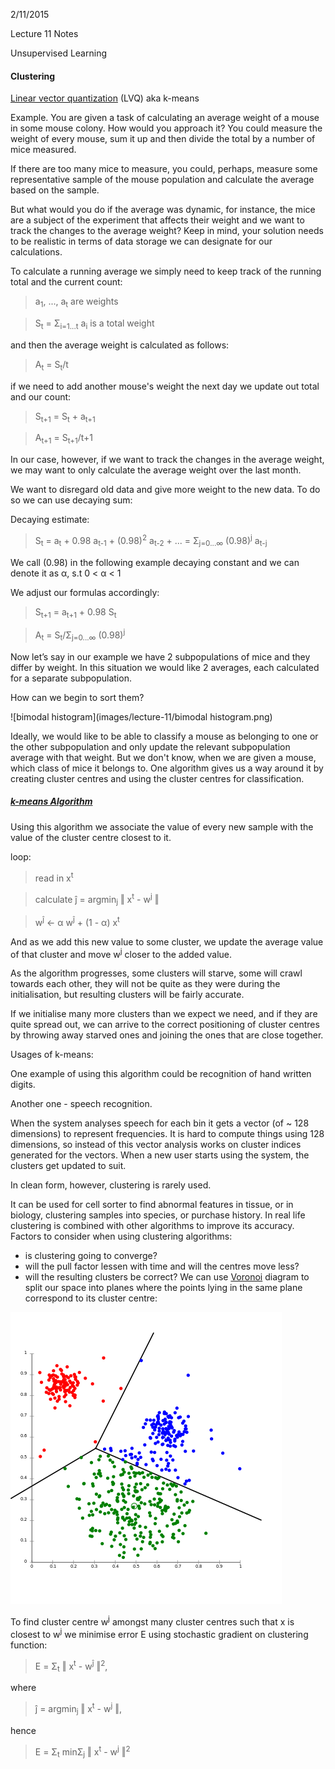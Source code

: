 2/11/2015

Lecture 11
Notes

Unsupervised Learning
#### Clustering


[Linear vector quantization](https://en.wikipedia.org/wiki/Learning_vector_quantization) (LVQ) aka k-means

Example.
You are given a task of calculating an average weight of a mouse in some mouse colony.
How would you approach it? You could measure the weight of every mouse, sum it up and then divide the total by a number of mice measured.

If there are too many mice to measure, you could, perhaps, measure some representative sample of the mouse population and calculate the average based on the sample.

But what would you do if the average was dynamic, for instance, the mice are a subject of the experiment that affects their weight and we want to track the changes to the average weight? Keep in mind, your solution needs to be realistic in terms of data storage we can designate for our calculations.

To calculate a running average we simply need to keep track of the running total and the current count:

> a<sub>1</sub>, ..., a<sub>t</sub> are weights

> S<sub>t</sub> = Σ<sub>i=1...t</sub> a<sub>i</sub> is a total weight

and then the average weight is calculated as follows:

> A<sub>t</sub> = S<sub>t</sub>/t

if we need to add another mouse's weight the next day we update out total and our count:

> S<sub>t+1</sub> = S<sub>t</sub> + a<sub>t+1</sub> 

> A<sub>t+1</sub> = S<sub>t+1</sub>/t+1

In our case, however, if we want to track the changes in the average weight, we may want to only calculate the average weight over the last month.

We want to disregard old data and give more weight to the new data. To do so we can use decaying sum:

Decaying estimate:

> S<sub>t</sub> = a<sub>t</sub> + 0.98 a<sub>t-1</sub> + (0.98)<sup>2</sup> a<sub>t-2</sub> + ... = Σ<sub>j=0...∞</sub> (0.98)<sup>j</sup> a<sub>t-j</sub> 

We call (0.98) in the following example decaying constant and we can denote it as α, s.t 0 < α < 1

We adjust our formulas accordingly:

> S<sub>t+1</sub> = a<sub>t+1</sub> + 0.98 S<sub>t</sub>

> A<sub>t</sub> = S<sub>t</sub>/Σ<sub>j=0...∞</sub> (0.98)<sup>j</sup>

Now let’s say in our example we have 2 subpopulations of mice and they differ by weight. In this situation we would like 2 averages, each calculated for a separate subpopulation.

How can we begin to sort them?

![bimodal histogram](images/lecture-11/bimodal histogram.png)

Ideally, we would like to be able to classify a mouse as belonging to one or the other subpopulation and only update the relevant subpopulation average with that weight. But we don't know, when we are given a mouse, which class of mice it belongs to. One algorithm gives us a way around it by creating cluster centres and using the cluster centres for classification.

##### [k-means Algorithm](https://en.wikipedia.org/wiki/K-means_clustering)

Using this algorithm we associate the value of every new sample with the value of the cluster centre closest to it.

 loop:
> read in x<sup>t</sup> 

> calculate ĵ = argmin<sub>j</sub> ‖ x<sup>t</sup> - w<sup>j</sup> ‖

> w<sup>ĵ</sup> ← α w<sup>ĵ</sup> + (1 - α) x<sup>t</sup> 

And as we add this new value to some cluster, we update the average value of that cluster and move w<sup>j</sup> closer to the added value.

As the algorithm progresses, some clusters will starve, some will crawl towards each other, they will not be quite as they were during the initialisation, but resulting clusters will be fairly accurate. 

If we initialise many more clusters than we expect we need, and if they are quite spread out, we can arrive to the correct positioning of cluster centres by throwing away starved ones and joining the ones that are close together.

Usages of k-means:

One example of using this algorithm could be recognition of hand written digits.

Another one - speech recognition.

When the system analyses speech for each bin it gets a vector (of ~ 128 dimensions) to represent frequencies. It is hard to compute things using 128 dimensions, so instead of this vector analysis works on cluster indices generated for the vectors. When a new user starts using the system, the clusters get updated to suit.

In clean form, however, clustering is rarely used.

It can be used for cell sorter to find abnormal features in tissue, or in biology, clustering samples into species, or purchase history. In real life clustering is combined with other algorithms to improve its accuracy. 
Factors to consider when using clustering algorithms:

- is clustering going to converge?
- will the pull factor lessen with time and will the centres move less?
- will the resulting clusters be correct?
We can use [Voronoi](https://en.wikipedia.org/wiki/Voronoi_diagram) diagram to split our space into planes where the points lying in the same plane correspond to its cluster centre:

![voronoj diagram](images/lecture-11/voronoj_diagram_clustering.png)

To find cluster centre w<sup>j</sup> amongst many cluster centres such that x is closest to w<sup>j</sup> we minimise error E using stochastic gradient on clustering function:


> E = Σ<sub>t</sub> ‖ x<sup>t</sup> - w<sup>ĵ</sup> ‖<sup>2</sup>,

 where 
> ĵ = argmin<sub>j</sub> ‖ x<sup>t</sup> - w<sup>j</sup> ‖,

hence
> E = Σ<sub>t</sub> minΣ<sub>j</sub> ‖ x<sup>t</sup> - w<sup>j</sup> ‖<sup>2</sup>
